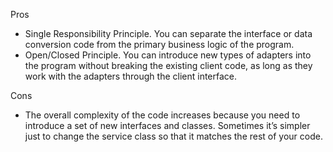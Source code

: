  Pros
 - Single Responsibility Principle. You can separate the interface or data conversion code from the primary business logic of the program.
-  Open/Closed Principle. You can introduce new types of adapters into the program without breaking the existing client code, as long as they work with the adapters through the client interface.

 Cons
 - The overall complexity of the code increases because you need to introduce a set of new interfaces and classes. Sometimes it’s simpler just to change the service class so that it matches the rest of your code.